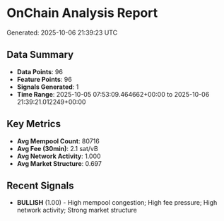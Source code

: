 # OnChain Analysis Report
Generated: 2025-10-06 21:39:23 UTC

## Data Summary
- **Data Points**: 96
- **Feature Points**: 96
- **Signals Generated**: 1
- **Time Range**: 2025-10-05 07:53:09.464662+00:00 to 2025-10-06 21:39:21.012249+00:00

## Key Metrics
- **Avg Mempool Count**: 80716
- **Avg Fee (30min)**: 2.1 sat/vB
- **Avg Network Activity**: 1.000
- **Avg Market Structure**: 0.697

## Recent Signals
- **BULLISH** (1.00) - High mempool congestion; High fee pressure; High network activity; Strong market structure
